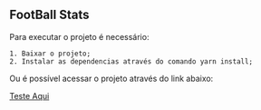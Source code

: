 ## FootBall Stats

Para executar o projeto é necessário:

    1. Baixar o projeto;
    2. Instalar as dependencias através do comando yarn install;

Ou é possível acessar o projeto através do link abaixo:

<a href="https://gabriel-fr.github.io/football-stats/" target="_blank"> 
    Teste Aqui
</a>
